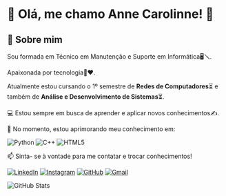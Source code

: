 
# 🙈 Olá, me chamo Anne Carolinne! 👋

## 🚀 Sobre mim
 Sou formada em Técnico em Manutenção e Suporte em Informática🖥🪛.
 
 Apaixonada por tecnologia🥰❤.
 
 Atualmente estou cursando o 1º semestre de **Redes de Computadores**⏳ e também de **Análise e Desenvolvimento de Sistemas**⏳.

💻 Estou sempre em busca de aprender e aplicar novos conhecimentos✍.


🌱 No momento, estou aprimorando meu conhecimento em:

![Python](https://img.shields.io/badge/python-3670A0?style=for-the-badge&logo=python&logoColor=ffdd54)
![C++](https://img.shields.io/badge/C%2B%2B-00599C?style=for-the-badge&logo=c%2B%2B&logoColor=white)
![HTML5](https://img.shields.io/badge/HTML5-E34F26?style=for-the-badge&logo=html5&logoColor=white)

📫 Sinta- se à vontade para me contatar e trocar conhecimentos!

[![LinkedIn](https://img.shields.io/badge/LinkedIn-0077B5?style=for-the-badge&logo=linkedin&logoColor=white)](https://www.linkedin.com/in/carolinne-anne/)
[![Instagram](https://img.shields.io/badge/-Instagram-%23E4405F?style=for-the-badge&logo=instagram&logoColor=white)](https://www.instagram.com/andrade.carolinne/)
[![GitHub](https://img.shields.io/badge/GitHub-100000?style=for-the-badge&logo=github&logoColor=white)](https://github.com/carolinne-anne)
[![Gmail](https://img.shields.io/badge/Gmail-333333?style=for-the-badge&logo=gmail&logoColor=red)](mailto:andrade.annecarolinne@gmail.com)

![GitHub Stats](https://github-readme-stats.vercel.app/api?username=carolinne-anne&theme=transparent&bg_color=5ec28d&border_color=32aa92&show_icons=true&icon_color=12928f&title_color=187884&text_color=FFF)
